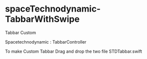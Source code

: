 # spaceTechnodynamic-TabbarWithSwipe
Tabbar Custom


Spacetechnodynamic : TabbarController

To make Custom Tabbar Drag and drop the two file STDTabbar.swift
